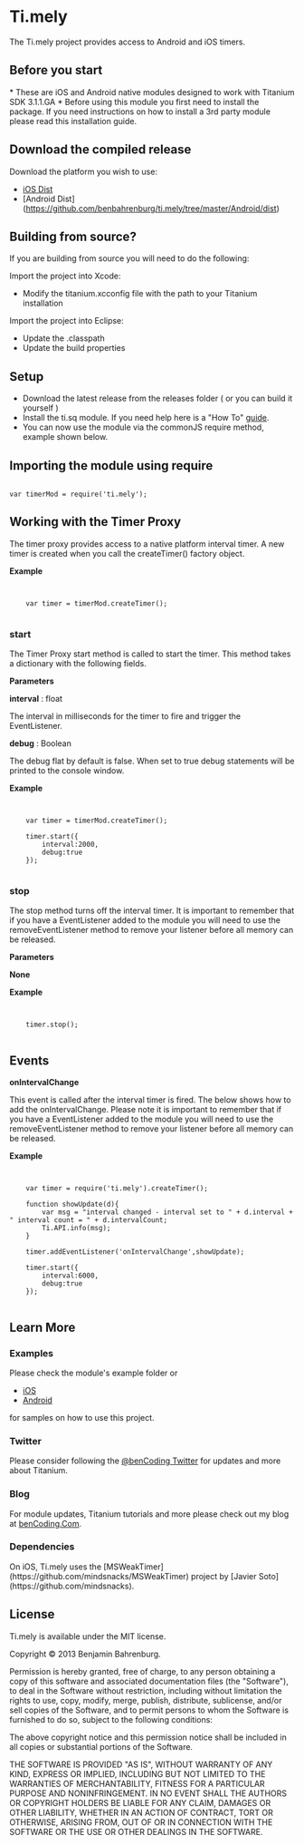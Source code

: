 <h1>Ti.mely</h1>

The Ti.mely project provides access to Android and iOS timers.

<h2>Before you start</h2>
* These are iOS and Android native modules designed to work with Titanium SDK 3.1.1.GA
* Before using this module you first need to install the package. If you need instructions on how to install a 3rd party module please read this installation guide.

<h2>Download the compiled release</h2>

Download the platform you wish to use:

* [iOS Dist](https://github.com/benbahrenburg/ti.mely/tree/master/iOS/dist)
* [Android Dist] (https://github.com/benbahrenburg/ti.mely/tree/master/Android/dist)

<h2>Building from source?</h2>

If you are building from source you will need to do the following:

Import the project into Xcode:

* Modify the titanium.xcconfig file with the path to your Titanium installation

Import the project into Eclipse:

* Update the .classpath
* Update the build properties

<h2>Setup</h2>

* Download the latest release from the releases folder ( or you can build it yourself )
* Install the ti.sq module. If you need help here is a "How To" [guide](https://wiki.appcelerator.org/display/guides/Configuring+Apps+to+Use+Modules). 
* You can now use the module via the commonJS require method, example shown below.

<h2>Importing the module using require</h2>
<pre><code>
var timerMod = require('ti.mely');
</code></pre>

<h2>Working with the Timer Proxy</h2>
The timer proxy provides access to a native platform interval timer.  A new timer is created when you call the createTimer() factory object.

<b>Example</b>
<pre><code>

	var timer = timerMod.createTimer();

</code></pre>

<h3>start</h3>
The Timer Proxy start method is called to start the timer.  This method takes a dictionary with the following fields.

<b>Parameters</b>

<b>interval</b> : float

The interval in milliseconds for the timer to fire and trigger the EventListener.

<b>debug</b> : Boolean

The debug flat by default is false.  When set to true debug statements will be printed to the console window.

<b>Example</b>
<pre><code>

	var timer = timerMod.createTimer();
	
	timer.start({
		interval:2000,
		debug:true
	});

</code></pre>

<h3>stop</h3>
The stop method turns off the interval timer. It is important to remember that if you have a EventListener added to the module you will need to use the removeEventListener method to remove your listener before all memory can be released. 

<b>Parameters</b>

<b>None</b> 


<b>Example</b>
<pre><code>
	
	timer.stop();

</code></pre>

<h2>Events</h2>

<b>onIntervalChange</b>

This event is called after the interval timer is fired.  The below shows how to add the onIntervalChange.  Please note it is important to remember that if you have a EventListener added to the module you will need to use the removeEventListener method to remove your listener before all memory can be released. 

<b>Example</b>
<pre><code>

	var timer = require('ti.mely').createTimer();

	function showUpdate(d){
		var msg = "interval changed - interval set to " + d.interval + " interval count = " + d.intervalCount;
		Ti.API.info(msg);
	}

	timer.addEventListener('onIntervalChange',showUpdate);
	
	timer.start({
		interval:6000,
		debug:true
	});

</code></pre>


<h2>Learn More</h2>

<h3>Examples</h3>
Please check the module's example folder or 


* [iOS](https://github.com/benbahrenburg/ti.mely/tree/master/iOS/example) 
* [Android](https://github.com/benbahrenburg/ti.mely/tree/master/Android/example)

for samples on how to use this project.

<h3>Twitter</h3>

Please consider following the [@benCoding Twitter](http://www.twitter.com/benCoding) for updates 
and more about Titanium.

<h3>Blog</h3>

For module updates, Titanium tutorials and more please check out my blog at [benCoding.Com](http://benCoding.com).

<h3>Dependencies</h3>
On iOS, Ti.mely uses the [MSWeakTimer](https://github.com/mindsnacks/MSWeakTimer) project by [Javier Soto](https://github.com/mindsnacks).

<h2>License</h2>
Ti.mely is available under the MIT license.

Copyright © 2013 Benjamin Bahrenburg.

Permission is hereby granted, free of charge, to any person obtaining a copy of this software and associated documentation files (the "Software"), to deal in the Software without restriction, including without limitation the rights to use, copy, modify, merge, publish, distribute, sublicense, and/or sell copies of the Software, and to permit persons to whom the Software is furnished to do so, subject to the following conditions:

The above copyright notice and this permission notice shall be included in all copies or substantial portions of the Software.

THE SOFTWARE IS PROVIDED "AS IS", WITHOUT WARRANTY OF ANY KIND, EXPRESS OR IMPLIED, INCLUDING BUT NOT LIMITED TO THE WARRANTIES OF MERCHANTABILITY, FITNESS FOR A PARTICULAR PURPOSE AND NONINFRINGEMENT. IN NO EVENT SHALL THE AUTHORS OR COPYRIGHT HOLDERS BE LIABLE FOR ANY CLAIM, DAMAGES OR OTHER LIABILITY, WHETHER IN AN ACTION OF CONTRACT, TORT OR OTHERWISE, ARISING FROM, OUT OF OR IN CONNECTION WITH THE SOFTWARE OR THE USE OR OTHER DEALINGS IN THE SOFTWARE.


